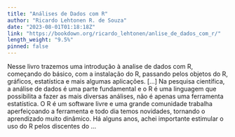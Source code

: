 ```yaml
---
title: "Análises de Dados com R"
author: "Ricardo Lehtonen R. de Souza"
date: "2023-08-01T01:18:18Z"
link: "https://bookdown.org/ricardo_lehtonen/anlise_de_dados_com_r/"
length_weight: "9.5%"
pinned: false
---
```


Nesse livro trazemos uma introdução à analise de dados com R, começando do básico, com a instalação do R, passando pelos objetos do R, gráficos, estatística e mais algumas aplicações. [...] Na pesquisa científica, a análise de dados é uma parte fundamental e o R é uma linguagem que possibilita a fazer as mais diversas análises, não é apenas uma ferramenta estatística. O R é um software livre e uma grande comunidade trabalha aperfeiçoando a ferramenta e todo dia temos novidades, tornando o aprendizado muito dinâmico. Há alguns anos, achei importante estimular o uso do R pelos discentes do ...

